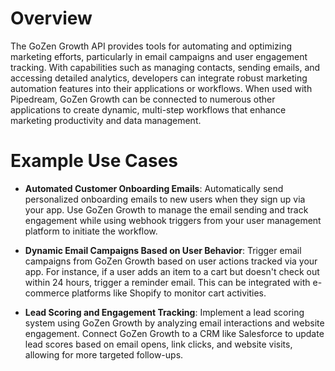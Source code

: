 # Overview

The GoZen Growth API provides tools for automating and optimizing marketing efforts, particularly in email campaigns and user engagement tracking. With capabilities such as managing contacts, sending emails, and accessing detailed analytics, developers can integrate robust marketing automation features into their applications or workflows. When used with Pipedream, GoZen Growth can be connected to numerous other applications to create dynamic, multi-step workflows that enhance marketing productivity and data management.

# Example Use Cases

- **Automated Customer Onboarding Emails**: Automatically send personalized onboarding emails to new users when they sign up via your app. Use GoZen Growth to manage the email sending and track engagement while using webhook triggers from your user management platform to initiate the workflow.

- **Dynamic Email Campaigns Based on User Behavior**: Trigger email campaigns from GoZen Growth based on user actions tracked via your app. For instance, if a user adds an item to a cart but doesn't check out within 24 hours, trigger a reminder email. This can be integrated with e-commerce platforms like Shopify to monitor cart activities.

- **Lead Scoring and Engagement Tracking**: Implement a lead scoring system using GoZen Growth by analyzing email interactions and website engagement. Connect GoZen Growth to a CRM like Salesforce to update lead scores based on email opens, link clicks, and website visits, allowing for more targeted follow-ups.

